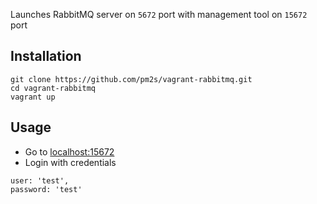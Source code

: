 Launches RabbitMQ server on `5672` port with management tool on `15672` port

## Installation
```
git clone https://github.com/pm2s/vagrant-rabbitmq.git
cd vagrant-rabbitmq
vagrant up
```

## Usage
* Go to [localhost:15672](http://localhost:15672/)
* Login with credentials
```
user: 'test',
password: 'test'
```
  



